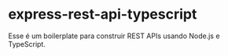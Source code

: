 # express-rest-api-typescript

Esse é um boilerplate para construir REST APIs usando Node.js e TypeScript.
